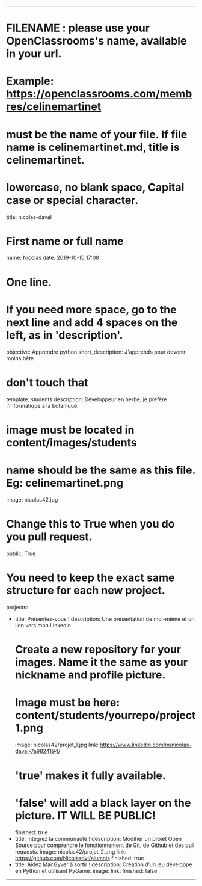 ---

# FILENAME : please use your OpenClassrooms's name, available in your url.
# Example: https://openclassrooms.com/membres/celinemartinet
# must be the name of your file. If file name is celinemartinet.md, title is celinemartinet.
# lowercase, no blank space, Capital case or special character.
title: nicolas-daval

# First name or full name
name: Nicolas
date: 2019-10-10 17:08

# One line.
# If you need more space, go to the next line and add 4 spaces on the left, as in 'description'.
objective: Apprendre python
short_description: J'apprends pour devenir moins bête.

# don't touch that
template: students
description:
    Développeur en herbe, je préfère l'informatique à la botanique.

# image must be located in content/images/students
# name should be the same as this file. Eg: celinemartinet.png
image: nicolas42.jpg

# Change this to True when you do you pull request.
public: True

# You need to keep the exact same structure for each new project.
projects:
  - title: Présentez-vous !
    description: Une présentation de moi-même et un lien vers mon LinkedIn.
    # Create a new repository for your images. Name it the same as your nickname and profile picture.
    # Image must be here: content/students/yourrepo/project1.png
    image: nicolas42/projet_1.jpg
    link: https://www.linkedin.com/in/nicolas-daval-7a9824194/
    # 'true' makes it fully available.
    # 'false' will add a black layer on the picture. IT WILL BE PUBLIC!
    finished: true
  - title: Intégrez la communauté !
    description: Modifier un projet Open Source pour comprendre le fonctionnement de Git, de Github et des pull requests. 
    image: nicolas42/projet_2.png
    link: https://github.com/Nicolasdvl/alumnis
    finished: true
  - title: Aidez MacGyver à sortir !
    description: Création d’un jeu développé en Python et utilisant PyGame.
    image:
    link: 
    finished: false
---